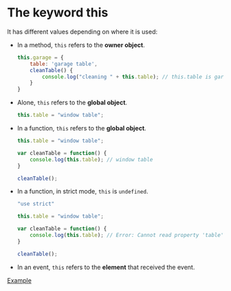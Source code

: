 # The keyword **this**

It has different values depending on where it is used:

- In a method, `this` refers to the **owner object**.

    ```javascript
    this.garage = {
        table: 'garage table',
        cleanTable() {
            console.log("cleaning " + this.table); // this.table is garage.table
        }
    }
    ```

- Alone, `this` refers to the **global object**.

    ```javascript
    this.table = "window table";
    ```

- In a function, `this` refers to the **global object**.

    ```javascript
    this.table = "window table";

    var cleanTable = function() {
        console.log(this.table); // window table
    }

    cleanTable();
    ```

- In a function, in strict mode, `this` is `undefined`.

    ```javascript
    "use strict"

    this.table = "window table";

    var cleanTable = function() {
        console.log(this.table); // Error: Cannot read property 'table' of undefined
    }

    cleanTable();
    ```

- In an event, `this` refers to the **element** that received the event.

[Example](./keyword-this.js)